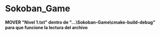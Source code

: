 # Sokoban_Game
**MOVER "Nivel 1.txt" dentro de "...\Sokoban-Game\cmake-build-debug" para que funcione la lectura del archivo**
